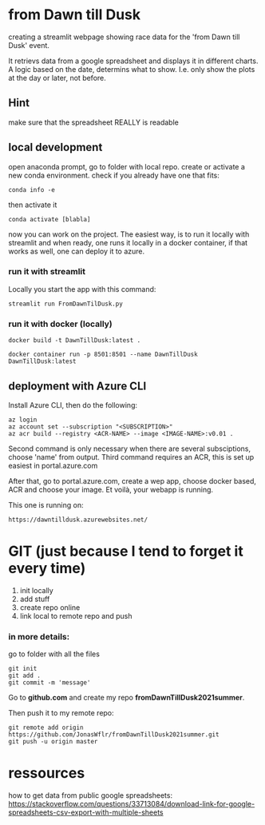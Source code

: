 # from Dawn till Dusk
creating a streamlit webpage showing race data for the 'from Dawn till Dusk' event.

It retrievs data from a google spreadsheet and displays it in different charts.
A logic based on the date, determins what to show. I.e. only show the plots at the day or later, not before.

## Hint
make sure that the spreadsheet REALLY is readable

## local development
open anaconda prompt, go to folder with local repo.
create or activate a new conda environment. 
check if you already have one that fits:
```
conda info -e
```
then activate it 
```
conda activate [blabla]
```

now you can work on the project. The easiest way, is to run it locally with streamlit and when ready, one runs it locally in a docker container, if that works as well, one can deploy it to azure.

### run it with streamlit
Locally you start the app with this command:
```
streamlit run FromDawnTilDusk.py
```

### run it with docker (locally)
```
docker build -t DawnTillDusk:latest .

docker container run -p 8501:8501 --name DawnTillDusk DawnTillDusk:latest
```


## deployment with Azure CLI

Install Azure CLI, then do the following:
```
az login
az account set --subscription "<SUBSCRIPTION>"
az acr build --registry <ACR-NAME> --image <IMAGE-NAME>:v0.01 .
```
Second command is only necessary when there are several subsciptions, choose 'name' from output.
Third command requires an ACR, this is set up easiest in portal.azure.com

After that, go to portal.azure.com, create a wep app, choose docker based, ACR and choose your image.
Et voilà, your webapp is running.

This one is running on:
```
https://dawntilldusk.azurewebsites.net/
```

# GIT (just because I tend to forget it every time)

1) init locally
2) add stuff
3) create repo online
4) link local to remote repo and push

### in more details:
go to folder with all the files
```
git init
git add .
git commit -m 'message'
```
Go to **github.com** and create my repo **fromDawnTillDusk2021summer**.

Then push it to my remote repo:
```
git remote add origin https://github.com/JonasWflr/fromDawnTillDusk2021summer.git
git push -u origin master
```

# ressources
how to get data from public google spreadsheets:
https://stackoverflow.com/questions/33713084/download-link-for-google-spreadsheets-csv-export-with-multiple-sheets
